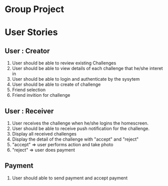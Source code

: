 Group Project 
==============

# User Stories

## User : Creator

1. User should be able to review existing Challenges 
2. User should be able to view details of each challenge that he/she interet in
3. User should be able to login and authenticate by the sysytem
4. User should be able to create of challenge
5. Friend selection 
6. Friend invition for challenge

## User : Receiver

1. User receives the challenge when he/she logins the homescreen.
2. User should be able to receive push notification for the challenge. 
3. Display all received challenges
4. Display the detail of the challenge with "accept" and "reject"
5. "accept" => user performs action and take photo
6. "reject" => user does payment


## Payment
1. User should able to send payment and accept payment 

